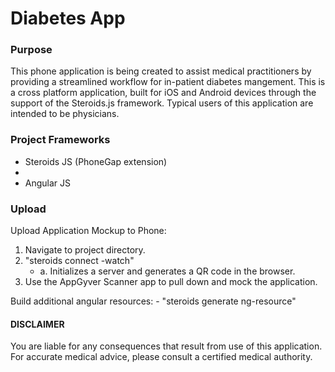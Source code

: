 <h1>Diabetes App</h1>

<h3>Purpose</h3>
    This phone application is being created to assist medical practitioners by providing a streamlined workflow for
    in-patient diabetes mangement. This is a cross platform application, built for iOS and Android devices through
    the support of the Steroids.js framework. Typical users of this application are intended to be physicians.

<h3>Project Frameworks</h3>
    <ul>
        <li>Steroids JS (PhoneGap extension)<li>
        <li>Angular JS</li>
    </ul>


<h3>Upload</h3>
Upload Application Mockup to Phone:
<ol>
    <li>Navigate to project directory.</li>
    <li>"steroids connect -watch"
    <ul><li>
        a. Initializes a server and generates a QR code in the browser.
    </li></ul>
    <li>Use the AppGyver Scanner app to pull down and mock the application.</li>
</ol>

Build additional angular resources:
    - "steroids generate ng-resource"


<h4>DISCLAIMER</h4>

You are liable for any consequences that result from use of this application. For accurate medical advice, please
consult a certified medical authority.
